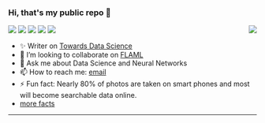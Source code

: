 ### Hi, that's my public repo 👋


![](https://img.shields.io/badge/-Python-3776AB?style=flat-square&logo=Python&logoColor=fff)
![](https://img.shields.io/badge/-TensorFlow-FF6F00?style=flat-square&logo=TensorFlow&logoColor=fff)
![](https://img.shields.io/badge/-Linux-405b67?style=flat-square&logo=linux&logoColor=fff)
![](https://img.shields.io/badge/-Spark-FF6F00?style=flat-square&logo=apache-spark&logoColor=fff)
![](https://img.shields.io/badge/-Docker-2496ED?style=flat-square&logo=docker&logoColor=fff)
<img align="right" src="https://github-readme-stats.vercel.app/api?username=israelps&show_icons=true&hide_border=false" />

- ✨ Writer on [Towards Data Science](https://israelps.medium.com/)
- 👯 I’m looking to collaborate on [FLAML](https://github.com/microsoft/FLAML)
- 💬 Ask me about Data Science and Neural Networks
- 📫 How to reach me: [email](mailto:israelps@gmail.com) 
- ⚡ Fun fact: Nearly 80% of photos are taken on smart phones and most will become searchable data online.
-  [more facts](https://www.digitalnest.in/blog/15-astonishing-facts-about-data-science-analytics-that-everyone-should-know/)

<hr/>
